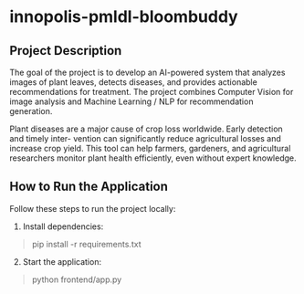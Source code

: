 # innopolis-pmldl-bloombuddy
## Project Description
The goal of the project is to develop an AI-powered system that analyzes images of plant
leaves, detects diseases, and provides actionable recommendations for treatment. The project
combines Computer Vision for image analysis and Machine Learning / NLP for recommendation
generation.

Plant diseases are a major cause of crop loss worldwide. Early detection and timely inter-
vention can significantly reduce agricultural losses and increase crop yield. This tool can help
farmers, gardeners, and agricultural researchers monitor plant health efficiently, even without
expert knowledge.

## How to Run the Application

Follow these steps to run the project locally:

1. Install dependencies:
> pip install -r requirements.txt

2. Start the application:
> python frontend/app.py
   
